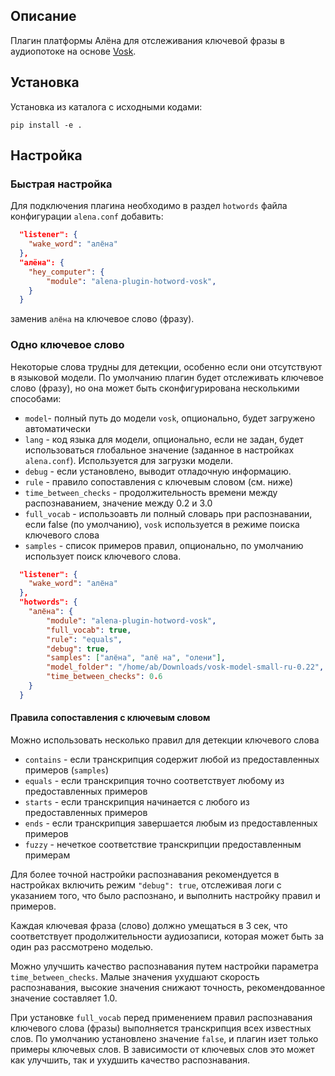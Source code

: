 ## Описание
Плагин платформы Алёна для отслеживания ключевой фразы в аудиопотоке на основе [Vosk](https://alphacephei.com/vosk/).

## Установка

Установка из каталога с исходными кодами:

`pip install -e .`

## Настройка

### Быстрая настройка

Для подключения плагина необходимо в раздел `hotwords` файла конфигурации `alena.conf` добавить: 

```json
  "listener": {
    "wake_word": "алёна"
  },
  "алёна": {
    "hey_computer": {
        "module": "alena-plugin-hotword-vosk",
    }
  }
```
заменив `алёна` на ключевое слово (фразу).

### Одно ключевое слово

Некоторые слова трудны для детекции, особенно если они отсутствуют в языковой модели.
По умолчанию плагин будет отслеживать ключевое слово (фразу), но она может быть
сконфигурирована несколькими способами:  

- `model`- полный путь до модели `vosk`, опционально, будет загружено автоматически
- `lang` - код языка для модели, опционально, если не задан, будет использоваться глобальное значение (заданное в настройках `alena.conf`). Используется для загрузки модели. 
- `debug` - если установлено, выводит отладочную информацию.
- `rule` - правило сопоставления с ключевым словом (см. ниже)
- `time_between_checks` - продолжительность времени между распознаванием, значение между 0.2 и 3.0
- `full_vocab` - использоавть ли полный словарь при распознавании, если false (по умолчанию), `vosk` используется в режиме поиска ключевого слова 
- `samples` - список примеров правил, опционально, по умолчанию использует поиск ключевого слова.

```json
  "listener": {
    "wake_word": "алёна"
  },
  "hotwords": {
    "алёна": {
        "module": "alena-plugin-hotword-vosk",
        "full_vocab": true,
        "rule": "equals",
        "debug": true,
        "samples": ["алёна", "алё на", "олени"],
        "model_folder": "/home/ab/Downloads/vosk-model-small-ru-0.22",
        "time_between_checks": 0.6
    }
  }
```

#### Правила сопоставления с ключевым словом

Можно использовать несколько правил для детекции ключевого слова

- `contains` - если транскрипция содержит любой из предоставленных примеров (`samples`)
- `equals` - если транскрипция точно соответствует любому из предоставленных примеров
- `starts` - если транскрипция начинается с любого из предоставленных примеров
- `ends` - если транскрипция завершается любым из предоставленных примеров
- `fuzzy` - нечеткое соответствие транскрипции предоставленным примерам

Для более точной настройки распознавания рекомендуется в настройках включить режим `"debug": true`, отслеживая логи с указанием того, что было распознано, и выполнить настройку правил и примеров.

Каждая ключевая фраза (слово) должно умещаться в 3 сек, что соответствует продолжительности аудиозаписи, которая может быть за один раз рассмотрено моделью.

Можно улучшить качество распознавания путем настройки параметра `time_between_checks`. Малые значения ухудшают скорость распознавания, высокие значения снижают точность, рекомендованное значение составляет 1.0.

При установке `full_vocab` перед применением правил распознавания ключевого слова (фразы) выполняется транскрипция всех известных слов. По умолчанию установлено значение `false`, и плагин изет только примеры ключевых слов. В зависимости от ключевых слов это может как улучшить, так и ухудшить качество распознавания.    
